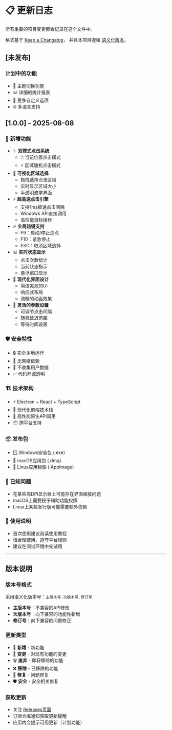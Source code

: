 # 📋 更新日志

所有重要的项目变更都会记录在这个文件中。

格式基于 [Keep a Changelog](https://keepachangelog.com/zh-CN/1.0.0/)，
并且本项目遵循 [语义化版本](https://semver.org/lang/zh-CN/)。

## [未发布]

### 计划中的功能
- 🎨 主题切换功能
- 📊 详细的统计报表
- 🔧 更多自定义选项
- 🌐 多语言支持

## [1.0.0] - 2025-08-08

### 🎉 新增功能
- ✨ **双模式点击系统**
  - 🖱️ 当前位置点击模式
  - ⚡ 区域随机点击模式
- 🎯 **可视化区域选择**
  - 拖拽选择点击区域
  - 实时显示区域大小
  - 半透明遮罩界面
- ⚡ **超高速点击引擎**
  - 支持1ms极速点击间隔
  - Windows API直接调用
  - 高性能鼠标操作
- 🔥 **全局热键支持**
  - F9：启动/停止连点
  - F10：紧急停止
  - ESC：取消区域选择
- 📊 **实时状态显示**
  - 点击次数统计
  - 当前状态指示
  - 悬浮窗口显示
- 🎨 **现代化界面设计**
  - 简洁美观的UI
  - 响应式布局
  - 流畅的动画效果
- 🔧 **灵活的参数设置**
  - 可调节点击间隔
  - 随机延迟范围
  - 等待时间设置

### 🛡️ 安全特性
- 🔒 完全本地运行
- 🚫 无网络依赖
- 🔐 不收集用户数据
- ✅ 代码开源透明

### 🏗️ 技术架构
- ⚡ Electron + React + TypeScript
- 🎨 现代化前端技术栈
- 🔧 高性能原生API调用
- 📦 跨平台支持

### 📦 发布包
- 🪟 Windows安装包 (.exe)
- 🍎 macOS应用包 (.dmg)
- 🐧 Linux应用镜像 (.AppImage)

### 🐛 已知问题
- 在某些高DPI显示器上可能存在界面缩放问题
- macOS上需要授予辅助功能权限
- Linux上某些发行版可能需要额外依赖

### 📝 使用说明
- 首次使用建议阅读使用教程
- 请合理使用，遵守平台规则
- 建议在测试环境中先试用

---

## 版本说明

### 版本号格式
采用语义化版本号：`主版本号.次版本号.修订号`

- **主版本号**：不兼容的API修改
- **次版本号**：向下兼容的功能性新增
- **修订号**：向下兼容的问题修正

### 更新类型
- 🎉 **新增** - 新功能
- 🔄 **变更** - 对现有功能的变更
- 🗑️ **废弃** - 即将移除的功能
- ❌ **移除** - 已移除的功能
- 🐛 **修复** - 问题修复
- 🛡️ **安全** - 安全相关修复

### 获取更新
- 关注 [Releases页面](https://github.com/your-username/smart-mouse-clicker-releases/releases)
- 订阅仓库通知获取更新提醒
- 应用内会提示可用更新（计划功能）
